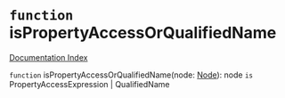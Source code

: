# `function` isPropertyAccessOrQualifiedName

[Documentation Index](../README.md)

`function` isPropertyAccessOrQualifiedName(node: [Node](../interface.Node/README.md)): node `is` PropertyAccessExpression | QualifiedName